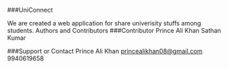 ###UniConnect

We are created a web application for share univerisity stuffs among students.
Authors and Contributors
###Contributor
Prince Ali Khan 
Sathan Kumar

###Support or Contact
Prince Ali Khan princealikhan08@gmail.com 9940619658
